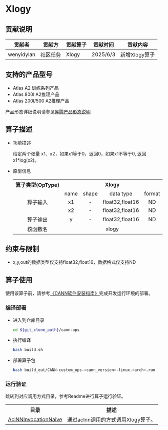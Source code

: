# Xlogy 
## 贡献说明
| 贡献者        | 贡献方  | 贡献算子  | 贡献时间     | 贡献内容      |
|------------|------|-------|----------|-----------|
| wenyidylan | 社区任务 | Xlogy | 2025/6/3 | 新增Xlogy算子 |

## 支持的产品型号

- Atlas A2 训练系列产品
- Atlas 800I A2推理产品
- Atlas 200I/500 A2推理产品

产品形态详细说明请参见[昇腾产品形态说明](http://www.hiascend.com/document/redirect/CannCommunityProductForm)

## 算子描述

- 功能描述

  给定两个张量 x1、x2，如果x1等于0，返回0，如果x1不等于0, 返回x1*log(x2)。

- 原型信息

  <table>  
    <tr><th align="center">算子类型(OpType)</th><th colspan="4" align="center">Xlogy</th></tr>  
    <tr><td rowspan="3" align="center">算子输入</td><td align="center">name</td><td align="center">shape</td><td align="center">data type</td><td align="center">format</td></tr>  
    <tr><td align="center">x1</td><td align="center">-</td><td align="center">float32,float16</td><td align="center">ND</td></tr>  
    <tr><td align="center">x2</td><td align="center">-</td><td align="center">float32,float16</td><td align="center">ND</td></tr>  
    <tr><td rowspan="1" align="center">算子输出</td><td align="center">y</td><td align="center">-</td><td align="center">float32,float16</td><td align="center">ND</td></tr>  
    <tr><td rowspan="1" align="center">核函数名</td><td colspan="4" align="center">xlogy</td></tr>
  </table>

## 约束与限制

- x,y,out的数据类型仅支持float32,float16，数据格式仅支持ND

## 算子使用
使用该算子前，请参考[《CANN软件安装指南》](https://hiascend.com/document/redirect/CannCommunityInstSoftware)完成开发运行环境的部署。


### 编译部署
  - 进入到仓库目录

    ```bash
    cd ${git_clone_path}/cann-ops
    ```

  - 执行编译

    ```bash
    bash build.sh
    ```

  - 部署算子包

    ```bash
    bash build_out/CANN-custom_ops-<cann_version>-linux.<arch>.run
    ```


### 运行验证
跳转到对应调用方式目录，参考Readme进行算子运行验证。
<table>
    <th>目录</th><th>描述</th>
    <tr>
        <td><a href="./examples/AclNNInvocationNaive"> AclNNInvocationNaive</td><td>通过aclnn调用的方式调用Xlogy算子。</td>
    </tr>
</table>
